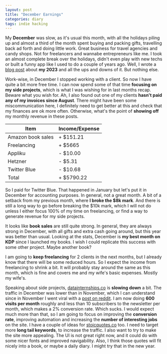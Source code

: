 ```yaml
---
layout: post
title: "December Earnings"
categories: diary
tags: indie hacking
---
```


My **December** was slow, as it's usual this month, with all the holidays piling up and almost a third of the month spent buying and packing gifts, travelling back ad forth and doing little work. Great business for travel agencies and candy shops. Not for freelancers and wannabe entrepreneurs like me. I took an almost complete break over the holidays, didn't even play with new techs or built a funny app like I used to do a couple of years ago. Well, I wrote a [blog post][blog-post] about **my 2023** and all the ups and downs of it. But nothing else.

Work-wise, in December I stopped working with a client. So now I have quite a bit more free time. I can now spend some of that time **focusing on my side projects**, which is what I was wishing for in last months recap. Beware what you wish for. Ah, I also found out one of my clients **hasn't paid any of my invoices since August**. There might have been some miscommunication here, I definitely need to get better at this and check that my finances are ok more often. Otherwise, what's the point of **showing off** my monthly revenue in these posts.

| Item              | Income/Expense |
| ----------------- | -------------- |
| Amazon book sales | + $151.21      |
| Freelancing       | + $5665        |
| Appliku           | - $10.00       |
| Hetzner           | - $5.31        |
| Twitter Blue      | - $10.68       |
| Total             | + $5790.22     |

So I paid for Twitter Blue. That happened in January but let's put it in December for accounting purposes.
In general, not a great month. A bit of a setback from my previous month, where **I broke the $8k mark**. And there is still a long way to go before breaking the $10k mark, which I will not do unless I either focus 100% of my time on freelancing, or find a way to generate revenue for my side projects.

It looks like **book sales** are still quite strong. In general, they are always strong in December, with all gifts and extra cash going around, but this year was better than usual. Looking at the stats, December is **my best month on KDP** since I launched my books. I wish I could replicate this success with some other project. Maybe another book?

I am going to **keep freelancing** for 2 clients in the next months, but I already know that there will be some reduced hours. So I expect the income from freelancing to shrink a bit. It will probably stay around the same as this month, which is fine and covers me and my wife's basic expenses. Mostly my wife's.

Speaking about side projects, [datainternships.co][datainternships.co] is **slowing down** a bit. The traffic in December was lower than in November, which I can understand since in November I went viral with a [post on reddit][reddit-post]. I am now doing **600 visits per month** roughly and less than 10 subscribers to the newsletter per month, which makes a 2% conversion rate. Which sucks. I would expect much more than that, so I am going to focus on improving the **conversion rate**, improving automation and increasing the **number of interesting jobs** on the site.
I have a couple of ideas for [stoicquotes.co][stoicquotes.co] too. I need to target more **long tail keywords**, to increase the traffic. I also want to try to make the site more appealing. The UI is not great right now, and it could do with some nicer fonts and improved navigability. Also, I think those quotes will fit nicely into a book, or maybe a daily diary. I might try that in the new year.

[blog-post]: https://www.tropianhs.com/diary/2023/12/29/reflections
[reddit-post]: https://www.reddit.com/r/datascience/comments/17tit0r/6_months_as_a_data_science_freelancer
[datainternships.co]: https://datainternships.co
[stoicquotes.co]: https://stoicquotes.co
